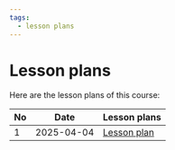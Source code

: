 ```yaml
---
tags:
  - lesson plans
---
```


# Lesson plans

Here are the lesson plans of this course:

No |Date      |Lesson plans
---|----------|---------------------------------
1  |2025-04-04|[Lesson plan](20250404/README.md)
